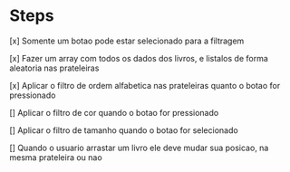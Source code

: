 # Steps

[x] Somente um botao pode estar selecionado para a filtragem

[x] Fazer um array com todos os dados dos livros, e listalos de forma aleatoria nas prateleiras

[x] Aplicar o filtro de ordem alfabetica nas prateleiras quanto o botao for pressionado

[] Aplicar o filtro de cor quando o botao for pressionado

[] Aplicar o filtro de tamanho quando o botao for selecionado

[] Quando o usuario arrastar um livro ele deve mudar sua posicao, na mesma prateleira ou nao